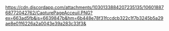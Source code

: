  
https://cdn.discordapp.com/attachments/1030133884207235135/1060188768772042762/CapturePageAcceuil.PNG?ex=663ad5fb&is=6639847b&hm=6b448e78f31fccdcb322c1f7b3245b5a29ae8e01f6226a2a0043e39a283c33f3&
